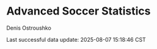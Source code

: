 # Advanced Soccer Statistics
Denis Ostroushko

<!-- gfm -->

Last successful data update: 2025-08-07 15:18:46 CST
